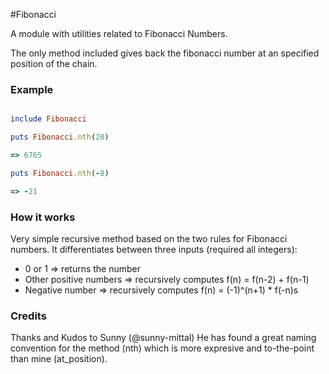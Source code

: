 #Fibonacci

A module with utilities related to Fibonacci Numbers.

The only method included gives back the fibonacci number at an specified position of the chain.

### Example

```ruby

include Fibonacci

puts Fibonacci.nth(20)

=> 6765

puts Fibonacci.nth(-8)

=> -21
```
### How it works

Very simple recursive method based on the two rules for Fibonacci numbers. It differentiates between three inputs (required all integers):

- 0 or 1 => returns the number
- Other positive numbers => recursively computes f(n) = f(n-2) + f(n-1)
- Negative number => recursively computes f(n) = (-1)^(n+1) * f(-n)s

### Credits

Thanks and Kudos to Sunny (@sunny-mittal) He has found a great naming convention for the method (nth) which is more expresive and to-the-point than mine (at_position).
